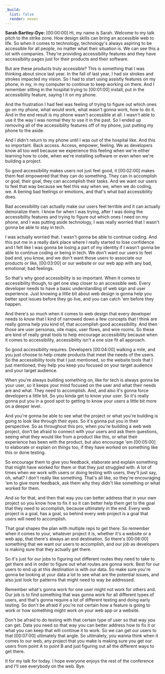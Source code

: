 ```yaml
---
_build:
  list: false
  render: never
---
```


**Sarah Bartley-Dye:** [00:00:00] Hi, my name is Sarah. Welcome to my talk pitch to the strike zone. How design skills can bring an accessible web to life. So when it comes to technology, technology's always aspiring to be accessible for all people, no matter what their situation is. We can see this a lot with companies. They're providing accessibility features and they have accessibility pages just for their products and their software.

But are these products truly accessible? This is something that I was thinking about since last year. In the fall of last year, I had six strokes and strokes impacted my vision. So I had to start using assistly features on my phone, in my, in my computer to continue to keep working on there. And I remember sitting in the hospital trying to [00:01:00] install, put in the accessibility feature, saying I it on my phone.

And the frustration I had feel was feeling of trying to figure out which ones go on my phone, what would work, what wasn't gonna work, how to do it. And in the end result is my phone wasn't accessible at all. I wasn't able to use it the way I was normal they to use it in the past. So I ended up removing all of the accessibility features off of my phone, just putting my phone to the aside.

And I didn't return to my phone until I was out of the hospital like. And this so important. Back access. Access, empower, feeling. We as developers know all too well because we experience this feeling when we're either learning how to code, when we're installing software or even when we're building a project.

So good accessibility makes users not just feel good, it [00:02:00] makes them feel empowered that they can do something. They can in accomplish or goal, their goal, they can accomplish their tasks. And we want our users to feel that way because we feel this way when we, when we do coding, we. A bening bad feelings or emotions, and that's what bad accessibility does.

Bad accessibility can actually make our users feel terrible and it can actually demoralize them. I know for when I was trying, after I was doing the accessibility features and trying to figure out which ones I need on my phone, and I was putting aside technology, I was really worried that I wasn't gonna be able to stay in tech.

I was actually worried that. I wasn't gonna be able to continue coding. And this put me in a really dark place where I really started to lose confidence and I felt like I was gonna be losing a part of my identity if I wasn't gonna be able to continue coding or being in tech. We don't want our users to feel bad and, you know, and we don't want those users to associate our products or like, [00:03:00] or our website or our web app with any bad, emotional, bad feelings.

So that's why good accessibility is so important. When it comes to accessibility though, to get one step closer to an accessible web. Every developer needs to have a basic understanding of web sign and user experience. Just knowing a little bit about web design is gonna help you better spot issues before they go live, and you can catch 'em before they happen.

And there's so much when it comes to web design that every developer needs to know that I kind of narrowed down a few concepts that I think are really gonna help you kind of, that accomplish good accessibility. And then those are user personas, site maps, user flows, and wire rooms. So these are kind of really great tools to help encourage accessibility because when it comes to accessibility, accessibility isn't a one size fit all approach.

So good accessibility requires. Developers [00:04:00] walking a mile, and you just choose to help create products that meet the needs of the users. So the accessibility tools that I just mentioned, so the website tools that I just mentioned, they help you keep you focused on your target audience and your target audience.

When you're always building something on, like for tech is always gonna be your user, so it keeps your mind focused on the user and what their needs are and what. They need to accomplish. And, and also it's gonna force developers a little bit. So you kinda get to know your user. So it's really gonna put you in a good spot to getting to know your users a little bit more on a deeper level.

And you're gonna be able to see what the project or what you're building is going to look like through their eyes. So it's gonna put you in their perspective. So as throughout this pro, when you're building a web web project, don't be afraid to connect with your users and ask them questions, seeing what they would like from a product like this, or what their experience has been with the product, but also encourage 'em [00:05:00] to elaborate or explain on things too, if they have worked on something like this or done testing.

So encourage them to give you feedback, elaborate and explain something that might have worked for them or that they just struggled with. A lot of times when we work with users or doing testing with users, they'll just say, oh, what? I don't really like something. That's all like, so they're encouraging 'em to give more feedback, ask them why they didn't like something or what worked for them.

And so for that, and then that way you can better address that in your own project so you know how to fix it so it can better help them get to the goal that they need to accomplish, because ultimately in the end. Every web project is a goal, has a goal, so behind every web project is a goal that users will need to accomplish.

That goal shapes the plan with multiple reps to get there. So remember when it comes to your, whatever project it is, whether it's a website or a web app, that there's always an end destination. So there's [00:06:00] something that we want our users to accomplish, and our job as developers is making sure that they actually get there.

So it's just for our jobs to figuring out different routes they need to take to get there and in order to figure out what routes are gonna work. Best for our users to end up at this destination is with our data. So make sure you're gonna be looking at your data a lot to see what are the potential issues, and also just look for patterns that might need to way be addressed.

Remember what's gonna work for one user might not work for others and. Our job is to find something that was gonna work for all different types of users, and that's gonna require a lot of different testing and doing early testing. So don't be afraid if you're not certain how a feature is going to work or how something might work on your web app or a website.

Don't be afraid to do testing with that certain type of user so that way you can get. Data you need so that way you can better address how to fix it or what you can keep that will continue it to work. So we can get our users to that [00:07:00] ultimately that angle. So ultimately, you wanna think when it comes to our web, any project that you make is making sure you get our users from point A to point B and just figuring out all the different ways to get there.

It for my talk for today. I hope everyone enjoys the rest of the conference and I'll see everybody on the web. Bye.

